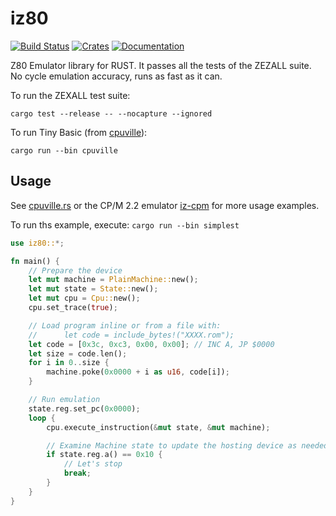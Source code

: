 # iz80

[![Build Status](https://github.com/ivanizag/iz80/workflows/Build/badge.svg)](https://github.com/ivanizag/iz80/actions?workflow=Build)
[![Crates](https://img.shields.io/crates/v/iz80.svg)](https://crates.io/crates/iz80)
[![Documentation](https://docs.rs/iz80/badge.svg)](https://docs.rs/iz80)


Z80 Emulator library for RUST. It passes all the tests of the ZEZALL suite. No cycle emulation accuracy, runs as fast as it can.

To run the ZEXALL test suite:
```
cargo test --release -- --nocapture --ignored
```

To run Tiny Basic (from [cpuville](http://cpuville.com/Kits/Z80-kits-home.html)):
```
cargo run --bin cpuville
```

## Usage
See [cpuville.rs](src/bin/cpuville.rs) or the CP/M 2.2 emulator [iz-cpm](https://github.com/ivanizag/iz-cpm) for more usage examples.

To run ths example, execute: `cargo run --bin simplest`
 
```rust
use iz80::*;

fn main() {
    // Prepare the device
    let mut machine = PlainMachine::new();
    let mut state = State::new();
    let mut cpu = Cpu::new();
    cpu.set_trace(true);

    // Load program inline or from a file with:
    //      let code = include_bytes!("XXXX.rom");
    let code = [0x3c, 0xc3, 0x00, 0x00]; // INC A, JP $0000
    let size = code.len();
    for i in 0..size {
        machine.poke(0x0000 + i as u16, code[i]);
    }

    // Run emulation
    state.reg.set_pc(0x0000);
    loop {
        cpu.execute_instruction(&mut state, &mut machine);

        // Examine Machine state to update the hosting device as needed.
        if state.reg.a() == 0x10 {
            // Let's stop
            break;
        }
    }
}
```

